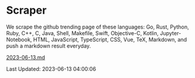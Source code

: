 # Scraper

We scrape the github trending page of these languages: Go, Rust, Python, Ruby, C++, C, Java, Shell, Makefile, Swift, Objective-C, Kotlin, Jupyter-Notebook, HTML, JavaScript, TypeScript, CSS, Vue, TeX, Markdown, and push a markdown result everyday.

[2023-06-13.md](https://github.com/yangwenmai/github-trending-backup/blob/master/2023-06-13.md)

Last Updated: 2023-06-13 04:00:06
